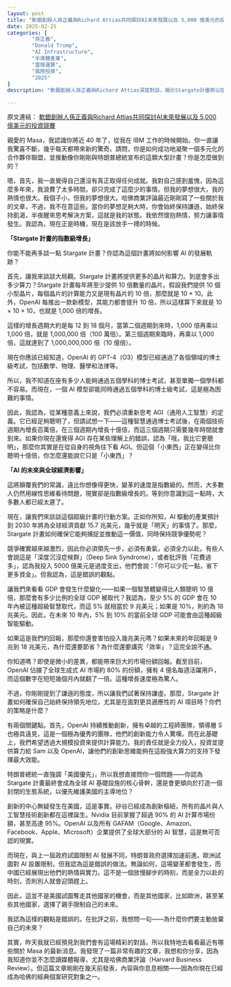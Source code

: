 ```yaml
---
layout: post
title: "軟銀創辦人孫正義與Richard Attias共同探討AI未來發展以及 5,000 億美元的投資競賽"
date: 2025-02-25
categories: [
        "孫正義", 
        "Donald Trump",
        "AI Infrastructure",
        "半導體產業",
        "雲端運算",
        "風險投資",
        "2025"
]
description: "軟銀創辦人孫正義與Richard Attias深度對談，揭示Stargate計畫將以指數級算力增長推動AGI發展，預測AI將在10年內取代5-10%全球GDP，並與特朗普政府合作加速美國在AI競賽中的領導地位。"

---
```


<span class="original-link">原文連結： [軟銀創辦人孫正義與Richard Attias共同探討AI未來發展以及 5,000 億美元的投資競賽](https://www.youtube.com/watch?v=JLHIKSZKYtM&ab_channel=FIIInstitute)</span>

親愛的 Masa，我認識你將近 40 年了，從我在 IBM 工作的時候開始。你一直讓我驚喜不斷，幾乎每天都帶來新的驚奇。請問，你是如何成功地凝聚一個多元化的合作夥伴聯盟，並推動像你剛剛與特朗普總統宣布的這類大型計畫？你是怎麼做到的？

嗯，首先，我一直覺得自己還沒有真正取得任何成就。我對自己感到羞愧，因為這麼多年來，我浪費了太多時間，卻只完成了這麼少的事情。但我的夢想很大，我的熱情也很大。我個子小，但我的夢想很大。哈佛商業評論最近剛剛寫了一些關於我的文章，不過，我不在意這些。當你的夢想足夠大時，你會始終保持謙遜，始終保持飢渴，半夜醒來思考解決方案，這就是我的狀態。我依然懷抱熱情，努力讓事情發生。我認為，現在正是時機，現在是該放手一搏的時候。

**「Stargate 計畫的指數級增長」**

你能不能再多談一點 Stargate 計畫？你認為這個計畫將如何影響 AI 的發展軌跡？

首先，讓我來談談大局觀。Stargate 計畫將提供更多的晶片和算力。到底會多出多少算力？Stargate 計畫每年將至少提供 10 倍數量的晶片。假設我們提供 10 個小型晶片，每個晶片的計算能力又是現有晶片的 10 倍，那麼就是 10 × 10。此外，OpenAI 每推出一款新模型，其能力都會提升 10 倍，所以這樣算下來就是 10 × 10 × 10，也就是 1,000 倍的增長。

這樣的增長週期大約是每 12 到 18 個月，當第二個週期到來時，1,000 倍再乘以 1,000 倍，就是 1,000,000 倍（100 萬倍）。第三個週期來臨時，再乘以 1,000 倍，這就達到了 1,000,000,000 倍（10 億倍）。

現在你應該已經知道，OpenAI 的 GPT-4（O3）模型已經通過了各個領域的博士級考試，包括數學、物理、醫學和法律等。

所以，我不知道在座有多少人能夠通過五個學科的博士考試，甚至單獨一個學科都不容易。而現在，一個 AI 模型卻能同時通過五個學科的博士級考試，這是極為困難的事情。

因此，我認為，從某種意義上來說，我們必須重新思考 AGI（通用人工智慧）的定義。它已經足夠聰明了，但請試想一下——這種智慧通過博士考試後，在兩個技術週期內增長百萬倍，在三個週期內增長十億倍，而這三個週期只需要幾年時間就會到來。如果你現在還覺得 AGI 存在某些理解上的錯誤，認為「哦，我比它更聰明」，那麼你其實是在從自身的視角往下看 AGI。但這個「小東西」正在變得比你聰明十億倍，你怎麼還能說它只是「小東西」？

**「AI 的未來與全球經濟影響」**


這將顛覆我們的常識，遠比你想像得更快，變革的速度是指數級的。然而，大多數人仍然用線性思維看待問題，現實卻是指數級增長的。等到你意識到這一點時，大多數人都已經太遲了。

現在，讓我們來談談這個超級計畫的行動方案。正如你所知，AI 驅動的產業預計到 2030 年將為全球經濟貢獻 15.7 兆美元，幾乎就是「明天」的事情了。那麼，Stargate 計畫如何確保它能夠捕捉並推動這一價值，同時保持競爭優勢呢？

競爭確實越來越激烈，因此你必須領先一步，必須有勇氣，必須全力以赴。有些人會說這是「深度沉沒症候群」（Deep Sink Syndrome），或者批評我「花費過多」，認為我投入 5000 億美元是過度支出，他們會說：「你可以少花一點，省下更多資金」。但我認為，這是錯誤的觀點。

讓我們來看看 GDP 會發生什麼變化——如果一個智慧體變得比人類聰明 10 億倍，那麼會有多少比例的全球 GDP 被取代？我認為，至少 5% 的 GDP 會在 10 年內被這種超級智慧取代，而這 5% 就相當於 9 兆美元；如果是 10%，則約為 18 兆美元。因此，在未來 10 年內，5% 到 10% 的當前全球 GDP 可能會由這種超級智能驅動。

如果這是我們的回報，那麼你還會害怕投入幾兆美元嗎？如果未來的年回報是 9 兆到 18 兆美元，為什麼還要節省？為什麼還要講究「效率」？這完全說不通。

你知道嗎？即使是微小的差異，都能帶來巨大的市場份額回報。截至目前，OpenAI 佔據了全球生成式 AI 市場約 80% 的份額，擁有 4 億名每週活躍用戶，而這個數字在短短幾個月內就翻了一倍。這種增長速度極為驚人。

不過，你剛剛提到了謙遜的態度，所以讓我們試著保持謙虛。那麼，Stargate 計畫如何確保自己始終保持領先地位，尤其是在面對更具適應性的 AI 項目時？你們的策略是什麼？

有兩個關鍵點。首先，OpenAI 持續推動創新，擁有卓越的工程師團隊，領導層 S 也極具遠見，這是一個極為優秀的團隊，他們的創新能力令人驚嘆。而在此基礎上，我們希望透過大規模投資來提供計算能力。我的責任就是全力投入，投資並提供算力給 Sam 以及 OpenAI，讓他們的創新思維能夠在這股強大算力的支持下發揮最大效能。

特朗普總統一直強調「美國優先」，所以我想直接問你一個問題——你認為 Stargate 計畫最終會成為全球 AI 基礎設施的核心骨幹，還是會更傾向於打造一個封閉的生態系統，以優先維護美國的主導地位？

創新的中心無疑發生在美國，這是事實。矽谷已經成為創新樞紐，所有的晶片與人工智慧技術創新都在這裡誕生。Nvidia 目前掌握了超過 90% 的 AI 計算市場份額，甚至高達 95%。OpenAI 以及所有 GAFAM（Google、Amazon、Facebook、Apple、Microsoft）企業提供了全球大部分的 AI 智慧，這是無可否認的現實。

而現在，與上一屆政府試圖限制 AI 發展不同，特朗普政府選擇加速前進。歐洲試圖對 AI 設置限制，但我認為這是錯誤的做法。無論如何，這場變革都會發生，而中國已經展現出他們的熱情與實力。這不是一個放慢腳步的時刻，而是全力以赴的時刻，否則別人就會迎頭趕上。

因此，這並不是美國試圖奪走其他國家的機會，而是其他國家，比如歐洲，甚至某些其他國家，選擇了親手限制自己的未來。

我認為這樣的觀點是錯誤的。在批評之前，我想問一句——為什麼你們要主動放棄自己的未來？

其實，昨天我就已經預見到我們會有這場精彩的對話，所以我特地去看看最近有哪些關於 Masa 的最新消息。我發現了一篇非常有趣的文章，我想和你分享，因為我知道你並不怎麼讀媒體報導，尤其是哈佛商業評論（Harvard Business Review）。但這篇文章剛剛在幾天前發表，內容與你息息相關——因為你現在已經成為哈佛的經典個案研究對象之一。
